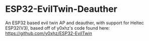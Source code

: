 # ESP32-EvilTwin-Deauther
An ESP32 based evil twin AP and deauther, with support for Heltec ESP32(V3), based off of y0xhz's code found here: https://github.com/y0xhz/ESP32-EvilTwin
